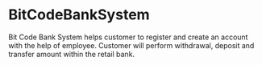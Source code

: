 # BitCodeBankSystem
Bit Code Bank System helps customer to register and create an account with the help of employee. Customer will perform withdrawal, deposit and transfer amount within the retail bank.
